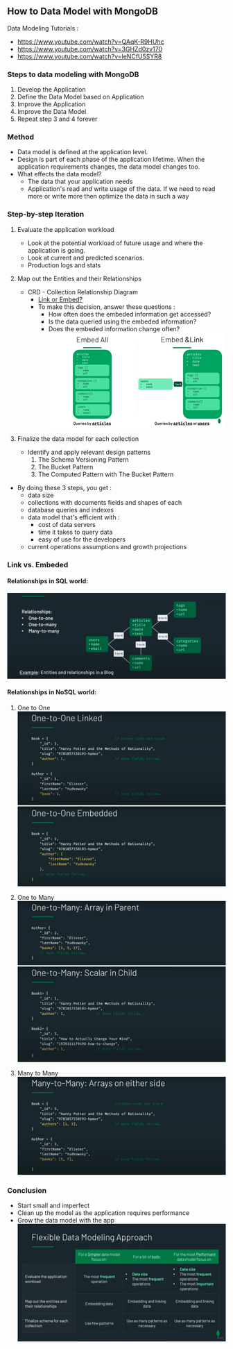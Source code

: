 ## How to Data Model with MongoDB
Data Modeling Tutorials : 
- https://www.youtube.com/watch?v=QAqK-R9HUhc
- https://www.youtube.com/watch?v=3GHZd0zv170
- https://www.youtube.com/watch?v=leNCfU5SYR8

### Steps to data modeling with MongoDB
1. Develop the Application
2. Define the Data Model based on Application
3. Improve the Application 
4. Improve the Data Model 
5. Repeat step 3 and 4 forever

### Method
- Data model is defined at the application level.
- Design is part of each phase of the application lifetime. When the application requirements changes, the data model changes too.
- What effects the data model?
    - The data that your application needs
    - Application's read and write usage of the data. If we need to read more or write more then optimize the data in such a way

### Step-by-step Iteration 
1. Evaluate the application workload 
    - Look at the potential workload of future usage and where the application is going. 
    - Look at current and predicted scenarios.
    - Production logs and stats 

2. Map out the Entities and their Relationships
    - CRD - Collection Relationship Diagram 
        - [Link or Embed?](#link-vs-embeded)
        - To make this decision, answer these questions : 
            - How often does the embeded information get accessed?
            - Is the data queried using the embeded information?
            - Does the embeded information change often?
        ![Link or Embed](/images/linkorembed.png)

3. Finalize the data model for each collection 
    - Identify and apply relevant design patterns 
        1. The Schema Versioning Pattern
        2. The Bucket Pattern 
        3. The Computed Pattern with The Bucket Pattern 

- By doing these 3 steps, you get : 
    - data size
    - collections with documents fields and shapes of each
    - database queries and indexes
    - data model that's efficient with :
        - cost of data servers
        - time it takes to query data
        - easy of use for the developers
    - current operations assumptions and growth projections



### Link vs. Embeded

#### Relationships in SQL world: 
![One to One Linked](/images/relationships.png)

#### Relationships in NoSQL world: 
1. One to One
![One to One Linked](/images/onetoonelinked.png)
![One to One Embeded](/images/onetooneembeded.png)

2. One to Many
![One to Many : Array in Parent](/images/onetomanyarrayinparent.png)
![One to Many : Scalar in Child](/images/onetomanyscalarinchild.png) 

3. Many to Many
![Many to Many : Array on either side](/images/manytomanyarrayoneitherside.png)


### Conclusion

- Start small and imperfect
- Clean up the model as the application requires performance
- Grow the data model with the app
![Flexible Data Modeling](/images/flexibledatamodeling.png)















